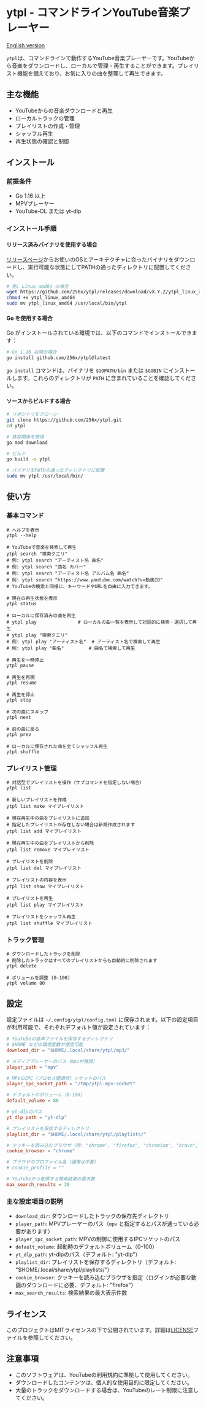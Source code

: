 # ytpl - コマンドラインYouTube音楽プレーヤー

[English version](README.en.md)


`ytpl`は、コマンドラインで動作するYouTube音楽プレーヤーです。YouTubeから音楽をダウンロードし、ローカルで管理・再生することができます。プレイリスト機能を備えており、お気に入りの曲を整理して再生できます。

## 主な機能

- YouTubeからの音楽ダウンロードと再生
- ローカルトラックの管理
- プレイリストの作成・管理
- シャッフル再生
- 再生状態の確認と制御

## インストール

### 前提条件

- Go 1.16 以上
- MPVプレーヤー
- YouTube-DL または yt-dlp

### インストール手順

#### リリース済みバイナリを使用する場合

[リリースページ](https://github.com/256x/ytpl/releases)からお使いのOSとアーキテクチャに合ったバイナリをダウンロードし、実行可能な状態にしてPATHの通ったディレクトリに配置してください。

```bash
# 例: Linux amd64 の場合
wget https://github.com/256x/ytpl/releases/download/vX.Y.Z/ytpl_linux_amd64
chmod +x ytpl_linux_amd64
sudo mv ytpl_linux_amd64 /usr/local/bin/ytpl
```

#### Go を使用する場合

Go がインストールされている環境では、以下のコマンドでインストールできます：

```bash
# Go 1.16 以降の場合
go install github.com/256x/ytpl@latest
```

`go install` コマンドは、バイナリを `$GOPATH/bin` または `$GOBIN` にインストールします。これらのディレクトリが `PATH` に含まれていることを確認してください。

#### ソースからビルドする場合

```bash
# リポジトリをクローン
git clone https://github.com/256x/ytpl.git
cd ytpl

# 依存関係を取得
go mod download

# ビルド
go build -o ytpl

# バイナリをPATHの通ったディレクトリに配置
sudo mv ytpl /usr/local/bin/
```

## 使い方

### 基本コマンド

```
# ヘルプを表示
ytpl --help

# YouTubeで音楽を検索して再生
ytpl search "検索クエリ"
# 例: ytpl search "アーティスト名 曲名"
# 例: ytpl search "曲名 カバー"
# 例: ytpl search "アーティスト名 アルバム名 曲名"
# 例: ytpl search "https://www.youtube.com/watch?v=動画ID"
# YouTubeの検索と同様に、キーワードやURLを自由に入力できます。

# 現在の再生状態を表示
ytpl status

# ローカルに保存済みの曲を再生
# ytpl play               # ローカルの曲一覧を表示して対話的に検索・選択して再生
# ytpl play "検索クエリ"
# 例: ytpl play "アーティスト名"  # アーティスト名で検索して再生
# 例: ytpl play "曲名"         # 曲名で検索して再生

# 再生を一時停止
ytpl pause

# 再生を再開
ytpl resume

# 再生を停止
ytpl stop

# 次の曲にスキップ
ytpl next

# 前の曲に戻る
ytpl prev

# ローカルに保存された曲を全てシャッフル再生
ytpl shuffle
```

### プレイリスト管理

```
# 対話型でプレイリストを操作（サブコマンドを指定しない場合）
ytpl list

# 新しいプレイリストを作成
ytpl list make マイプレイリスト

# 現在再生中の曲をプレイリストに追加
# 指定したプレイリストが存在しない場合は新規作成されます
ytpl list add マイプレイリスト

# 現在再生中の曲をプレイリストから削除
ytpl list remove マイプレイリスト

# プレイリストを削除
ytpl list del マイプレイリスト

# プレイリストの内容を表示
ytpl list show マイプレイリスト

# プレイリストを再生
ytpl list play マイプレイリスト

# プレイリストをシャッフル再生
ytpl list shuffle マイプレイリスト
```

### トラック管理

```
# ダウンロードしたトラックを削除
# 削除したトラックはすべてのプレイリストからも自動的に削除されます
ytpl delete

# ボリュームを調整 (0-100)
ytpl volume 80
```

## 設定

設定ファイルは `~/.config/ytpl/config.toml` に保存されます。以下の設定項目が利用可能で、それぞれデフォルト値が設定されています：

```toml
# YouTubeの音声ファイルを保存するディレクトリ
# $HOME などの環境変数が使用可能
download_dir = "$HOME/.local/share/ytpl/mp3/"

# メディアプレーヤーのパス（mpvが推奨）
player_path = "mpv"

# MPVのIPC（プロセス間通信）ソケットのパス
player_ipc_socket_path = "/tmp/ytpl-mpv-socket"

# デフォルトのボリューム（0-100）
default_volume = 80

# yt-dlpのパス
yt_dlp_path = "yt-dlp"

# プレイリストを保存するディレクトリ
playlist_dir = "$HOME/.local/share/ytpl/playlists/"

# クッキーを読み込むブラウザ（例: "chrome", "firefox", "chromium", "brave", "edge"）
cookie_browser = "chrome"

# ブラウザのプロファイル名（通常は不要）
# cookie_profile = ""

# YouTubeから取得する検索結果の最大数
max_search_results = 30
```

### 主な設定項目の説明

- `download_dir`: ダウンロードしたトラックの保存先ディレクトリ
- `player_path`: MPVプレーヤーのパス（`mpv` と指定するとパスが通っている必要があります）
- `player_ipc_socket_path`: MPVの制御に使用するIPCソケットのパス
- `default_volume`: 起動時のデフォルトボリューム（0-100）
- `yt_dlp_path`: yt-dlpのパス（デフォルト: "yt-dlp"）
- `playlist_dir`: プレイリストを保存するディレクトリ（デフォルト: "$HOME/.local/share/ytpl/playlists/"）
- `cookie_browser`: クッキーを読み込むブラウザを指定（ログインが必要な動画のダウンロードに必要、デフォルト: "firefox"）
- `max_search_results`: 検索結果の最大表示件数

## ライセンス

このプロジェクトはMITライセンスの下で公開されています。詳細は[LICENSE](LICENSE)ファイルを参照してください。

## 注意事項

- このソフトウェアは、YouTubeの利用規約に準拠して使用してください。
- ダウンロードしたコンテンツは、個人的な使用目的に限定してください。
- 大量のトラックをダウンロードする場合は、YouTubeのレート制限に注意してください。
